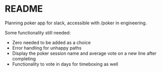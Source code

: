 # README

Planning poker app for slack, accessible with /poker in engineering.

Some functionality still needed:

- Zero needed to be added as a choice
- Error handling for unhappy paths
- Display the poker session name and average vote on a new line after completing
- Functionality to vote in days for timeboxing as well

